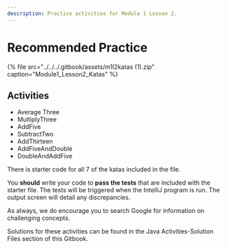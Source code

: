 ```yaml
---
description: Practice activities for Module 1 Lesson 2.
---
```


# Recommended Practice

{% file src="../../../.gitbook/assets/m1l2katas \(1\).zip" caption="Module1\_Lesson2\_Katas" %}

## Activities

* Average Three
* MultiplyThree
* AddFive
* SubtractTwo
* AddThirteen
* AddFiveAndDouble
* DoubleAndAddFive 

There is starter code for all 7 of the katas included in the file. 

You **should** write your code to **pass the tests** that are included with the starter file. The tests will be triggered when the IntelliJ program is run. The output screen will detail any discrepancies.  

As always, we do encourage you to search Google for information on challenging concepts.

Solutions for these activities can be found in the Java Activities-Solution Files section of this Gitbook. 

